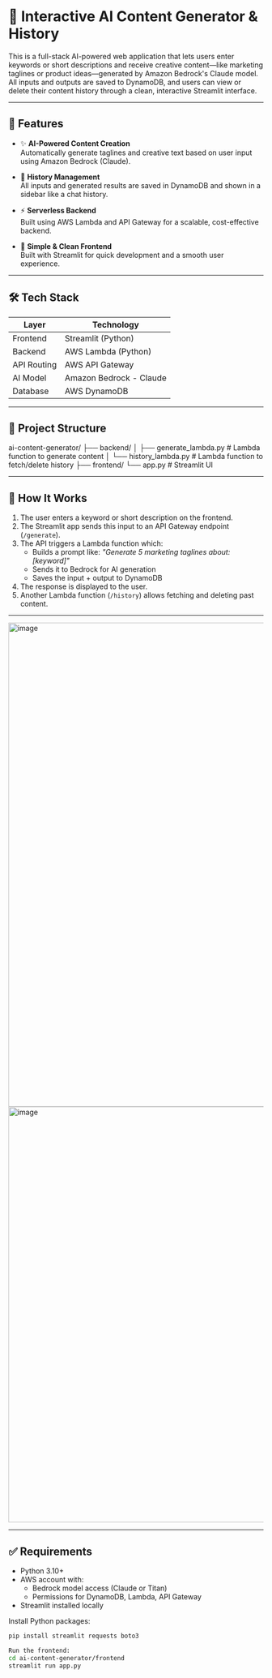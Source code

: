 # 🧠 Interactive AI Content Generator & History

This is a full-stack AI-powered web application that lets users enter keywords or short descriptions and receive creative content—like marketing taglines or product ideas—generated by Amazon Bedrock's Claude model. All inputs and outputs are saved to DynamoDB, and users can view or delete their content history through a clean, interactive Streamlit interface.

---

## 🚀 Features

- ✨ **AI-Powered Content Creation**  
  Automatically generate taglines and creative text based on user input using Amazon Bedrock (Claude).

- 💾 **History Management**  
  All inputs and generated results are saved in DynamoDB and shown in a sidebar like a chat history.

- ⚡ **Serverless Backend**  
  Built using AWS Lambda and API Gateway for a scalable, cost-effective backend.

- 🎨 **Simple & Clean Frontend**  
  Built with Streamlit for quick development and a smooth user experience.

---

## 🛠 Tech Stack

| Layer        | Technology              |
|--------------|--------------------------|
| Frontend     | Streamlit (Python)       |
| Backend      | AWS Lambda (Python)      |
| API Routing  | AWS API Gateway          |
| AI Model     | Amazon Bedrock - Claude  |
| Database     | AWS DynamoDB             |

---

## 📁 Project Structure
ai-content-generator/
├── backend/
│ ├── generate_lambda.py # Lambda function to generate content
│ └── history_lambda.py # Lambda function to fetch/delete history
├── frontend/
 └── app.py # Streamlit UI

---

## 🔧 How It Works

1. The user enters a keyword or short description on the frontend.
2. The Streamlit app sends this input to an API Gateway endpoint (`/generate`).
3. The API triggers a Lambda function which:
   - Builds a prompt like: _"Generate 5 marketing taglines about: [keyword]"_
   - Sends it to Bedrock for AI generation
   - Saves the input + output to DynamoDB
4. The response is displayed to the user.
5. Another Lambda function (`/history`) allows fetching and deleting past content.

---

<img width="955" alt="image" src="https://github.com/user-attachments/assets/8c10f31e-dfa6-4730-b268-7631c2608012" />
<img width="820" alt="image" src="https://github.com/user-attachments/assets/bb137ad9-7b1b-49e3-9c72-703c8b3b6a41" />

---

## ✅ Requirements

- Python 3.10+
- AWS account with:
  - Bedrock model access (Claude or Titan)
  - Permissions for DynamoDB, Lambda, API Gateway
- Streamlit installed locally

Install Python packages:

```bash
pip install streamlit requests boto3

Run the frontend:
cd ai-content-generator/frontend
streamlit run app.py
